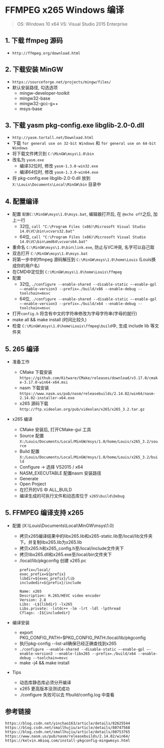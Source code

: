 # FFMPEG x265 Windows 编译
> OS: Windows 10 x64
> VS: Visual Studio 2015 Enterprise

## 1. 下载 ffmpeg 源码
* `http://ffmpeg.org/download.html`

## 2. 下载安装 MinGW
* `https://sourceforge.net/projects/mingw/files/`
* 默认安装路径, 勾选选项
    - mingw-developer-toolkit
    - mingw32-base
    - mingw32-gcc-g++
    - msys-base

## 3. 下载 yasm pkg-config.exe libglib-2.0-0.dll
* `http://yasm.tortall.net/Download.html`
* 下载 `for general use on 32-bit Windows` 和 `for general use on 64-bit Windows`
* 将下载文件拷贝到 `C:\MinGW\msys\1.0\bin`
* 改名为 `yasm.exe`
    - 编译32位时, 修改 `yasm-1.3.0-win32.exe`
    - 编译64位时, 修改 `yasm-1.3.0-win64.exe`
* 将 pkg-config.exe libglib-2.0-0.dll 放到 `X:\Louis\Documents\Local\MinGW\bin` 目录中


## 4. 配置编译
* 配置 `配置C:\MinGW\msys\1.0\msys.bat`, 编辑器打开后, 在 `@echo off`之后, 加上一行
    - 32位, `call "C:\Program Files (x86)\Microsoft Visual Studio 14.0\VC\bin\vcvars32.bat"`
    - 64位, `call "C:\Program Files (x86)\Microsoft Visual Studio 14.0\VC\bin\amd64\vcvars64.bat"`
* 重命名 `C:\MinGW\msys\1.0\bin\link.exe`, 防止与VC冲突, 名字可以自己取
* 双击打开 `C:\MinGW\msys\1.0\msys.bat`
* 将第一步中的ffmpeg 源码解压到 `C:\MinGW\msys\1.0\home\Louis` (Louis换成你的用户名)
* 在CMD中定位到 `C:\MinGW\msys\1.0\home\Louis\ffmpeg`
* 配置
    - 32位, `./configure --enable-shared --disable-static –-enable-gpl –-enable-version3 --prefix=./build/x86 --enable-debug --toolchain=msvc`
    - 64位, `./configure --enable-shared --disable-static –-enable-gpl –-enable-version3 --prefix=./build/x64 --enable-debug --toolchain=msvc`
* 打开`config.h` 将含有中文的字符串修改为字母字符串(字母的就行)
* make all && make install (时间比较久)
* 检查 `C:\MinGW\msys\1.0\home\Louis\ffmpeg\build`中, 生成 include lib 等文件夹

## 5. 265 编译
* 准备工作
    - CMake 下载安装 `https://github.com/Kitware/CMake/releases/download/v3.17.0/cmake-3.17.0-win64-x64.msi`
    - nasm 下载安装 `https://www.nasm.us/pub/nasm/releasebuilds/2.14.02/win64/nasm-2.14.02-installer-x64.exe`
    - x265 源码下载 `http://ftp.videolan.org/pub/videolan/x265/x265_3.2.tar.gz`

* x265 编译
    - CMake 安装后, 打开CMake-gui 工具
    - Source 配置 `X:/Louis/Documents/Local/MinGW/msys/1.0/home/Louis/x265_3.2/source`
    - Build 配置 `X:/Louis/Documents/Local/MinGW/msys/1.0/home/Louis/x265_3.2/build`
    - Configure -> 选择 VS2015 / x64
    - NASM_EXECUTABLE 配置nasm 安装路径
    - Generate
    - Open Project
    - 在打开的VS 中 ALL_BUILD
    - 编译生成的可执行文件和动态库位于 `x265\build\Debug`

## 5. FFMPEG 编译支持 x265
* 配置 (X:\Louis\Documents\Local\MinGW\msys\1.0)
    - 拷贝x265编译结果中的libx265.lib和x265-static.lib至/local/lib文件夹下。并复制libx265.lib为x265.lib
    - 拷贝x265.h和x265_config.h至/local/include文件夹下
    - 拷贝libx265.dll和x265.exe至/local/bin文件夹下
    - /local/lib/pkgconfig 创建 x265.pc
        ```
        prefix=/local/
        exec_prefix=${prefix}
        libdir=${exec_prefix}/lib
        includedir=${prefix}/include

        Name: x265
        Description: H.265/HEVC video encoder
        Version: 2.8
        Libs: -L${libdir} -lx265
        Libs.private: -lstdc++ -lm -lrt -ldl -lpthread
        Cflags: -I${includedir}
        ```
* 编译安装
    - export PKG_CONFIG_PATH=$PKG_CONFIG_PATH:/local/lib/pkgconfig
    - 执行pkg-config --list-all确保已经正确查找到x265
    - `./configure --enable-shared --disable-static –-enable-gpl –-enable-version3 --enable-libx265 --prefix=./build/x64 --enable-debug --toolchain=msvc`
    - make -j4 && make install

* Tips
    - 动态库静态库必须分开编译
    - x265 更高版本没测试成功
    - ./configure 失败可以去 ffbuild/config.log 中查看

## 参考链接
```
https://blog.csdn.net/yinchao163/article/details/82625544
https://blog.csdn.net/smallhujiu/article/details/80747568
https://blog.csdn.net/smallhujiu/article/details/80753765
https://www.nasm.us/pub/nasm/releasebuilds/2.14.02/win64/
https://kelvin.mbioq.com/install-pkgconfig-mingwmsys.html
```


